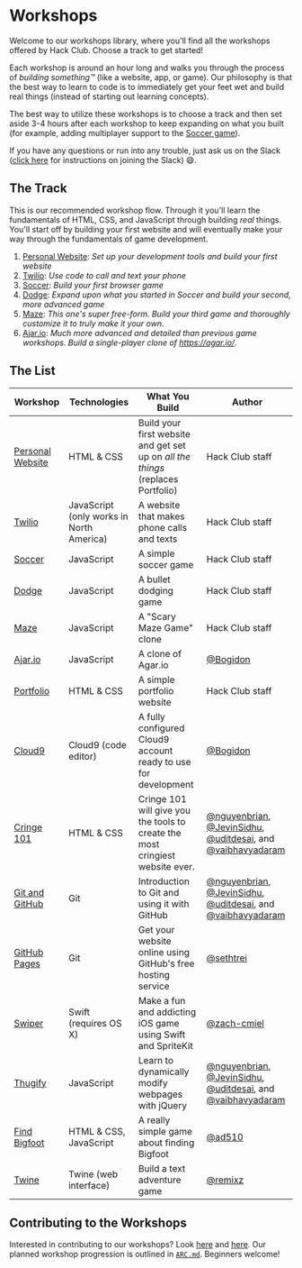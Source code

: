 # Workshops

Welcome to our workshops library, where you'll find all the workshops offered by
Hack Club. Choose a track to get started!

Each workshop is around an hour long and walks you through the process of
_building something™_ (like a website, app, or game). Our philosophy is that the
best way to learn to code is to immediately get your feet wet and build real
things (instead of starting out learning concepts).

The best way to utilize these workshops is to choose a track and then set aside
3-4 hours after each workshop to keep expanding on what you built (for example,
adding multiplayer support to the [Soccer game](soccer/README.md)).

If you have any questions or run into any trouble, just ask us on the Slack
([click here](../SLACK.md) for instructions on joining the Slack) :smile:.

## The Track

This is our recommended workshop flow. Through it you'll learn the fundamentals
of HTML, CSS, and JavaScript through building _real_ things. You'll start off
by building your first website and will eventually make your way through the
fundamentals of game development.

1. [Personal Website][personal_website]: _Set up your development tools and
   build your first website_
2. [Twilio][twilio]: _Use code to call and text your phone_
3. [Soccer][soccer]: _Build your first browser game_
4. [Dodge][dodge]: _Expand upon what you started in Soccer and build your
   second, more advanced game_
5. [Maze][maze]: _This one's super free-form. Build your third game and
   thoroughly customize it to truly make it your own._
6. [Ajar.io][ajar]: _Much more advanced and detailed than previous game
   workshops. Build a single-player clone of https://agar.io/_.

## The List

| Workshop                                   | Technologies                             | What You Build                                                                   | Author                                                                                                                 |
| ------------------------------------------ | ---------------------------------------- | -------------------------------------------------------------------------------- | ---------------------------------------------------------------------------------------------------------------------- |
| [Personal Website][personal_website]       | HTML & CSS                               | Build your first website and get set up on _all the things_ (replaces Portfolio) | Hack Club staff                                                                                                        |
| [Twilio][twilio]                           | JavaScript (only works in North America) | A website that makes phone calls and texts                                       | Hack Club staff                                                                                                        |
| [Soccer][soccer]                           | JavaScript                               | A simple  soccer game                                                            | Hack Club staff                                                                                                        |
| [Dodge][dodge]                             | JavaScript                               | A bullet dodging game                                                            | Hack Club staff                                                                                                        |
| [Maze][maze]                               | JavaScript                               | A "Scary Maze Game" clone                                                        | Hack Club staff                                                                                                        |
| [Ajar.io][ajar]                            | JavaScript                               | A clone of Agar.io                                                               | [@Bogidon][Bogidon]                                                                                                    |
| [Portfolio](portfolio/README.md)           | HTML & CSS                               | A simple portfolio website                                                       | Hack Club staff                                                                                                        |
| [Cloud9](cloud9/README.md)                 | Cloud9 (code editor)                     | A fully configured Cloud9 account ready to use for development                   | [@Bogidon][Bogidon]                                                                                                    |
| [Cringe 101](cringe_101/README.md)         | HTML & CSS                               | Cringe 101 will give you the tools to create the most cringiest website ever.    | [@nguyenbrian][nguyenbrian], [@JevinSidhu][JevinSidhu], [@uditdesai][uditdesai], and [@vaibhavyadaram][vaibhavyadaram] |
| [Git and GitHub](git_and_github/README.md) | Git                                      | Introduction to Git and using it with GitHub                                     | [@nguyenbrian][nguyenbrian], [@JevinSidhu][JevinSidhu], [@uditdesai][uditdesai], and [@vaibhavyadaram][vaibhavyadaram] |
| [GitHub Pages](github_pages/README.md)     | Git                                      | Get your website online using GitHub's free hosting service                      | [@sethtrei][sethtrei]                                                                                                  |
| [Swiper](swiper/README.md)                 | Swift (requires OS X)                    | Make a fun and addicting iOS game using Swift and SpriteKit                      | [@zach-cmiel][zachcmiel]                                                                                               |
| [Thugify](thugify/README.md)               | JavaScript                               | Learn to dynamically modify webpages with jQuery                                 | [@nguyenbrian][nguyenbrian], [@JevinSidhu][JevinSidhu], [@uditdesai][uditdesai], and [@vaibhavyadaram][vaibhavyadaram] |
| [Find Bigfoot](find_bigfoot/README.md)     | HTML & CSS, JavaScript                   | A really simple game about finding Bigfoot                                       | [@ad510][ad510]                                                                                                        |
| [Twine](twine/README.md)                   | Twine (web interface)                    | Build a text adventure game                                                      | [@remixz][remixz]                                                                                                      |

[Bogidon]: https://github.com/Bogidon
[nguyenbrian]: https://github.com/nguyenbrian
[JevinSidhu]: https://github.com/JevinSidhu
[uditdesai]: https://github.com/uditdesai
[vaibhavyadaram]: https://github.com/vaibhavyadaram
[sethtrei]: https://github.com/sethtrei
[zachcmiel]: https://github.com/zach-cmiel
[ad510]: https://github.com/ad510
[remixz]: https://github.com/remixz

## Contributing to the Workshops

Interested in contributing to our workshops? Look [here](GUIDELINES.md) and
[here](CONTRIBUTING.md). Our planned workshop progression is outlined in
[`ARC.md`](ARC.md). Beginners welcome!

[personal_website]: personal_website/README.md
[twilio]: twilio/README.md
[soccer]: soccer/README.md
[dodge]: dodge/README.md
[maze]: maze/README.md
[ajar]: ajar/README.md
